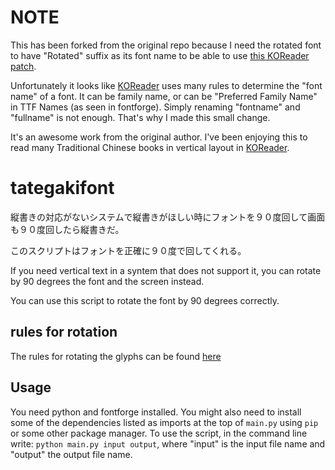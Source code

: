 # NOTE

This has been forked from the original repo because I need the rotated font to have "Rotated" suffix as its font name to be able to use [this KOReader patch](https://gist.github.com/starryalley/8501e0218d25c49b9c1aa537399b4185). 

Unfortunately it looks like [KOReader](https://koreader.rocks/) uses many rules to determine the "font name" of a font. It can be family name, or can be "Preferred Family Name" in TTF Names (as seen in fontforge). Simply renaming "fontname" and "fullname" is not enough. That's why I made this small change.

It's an awesome work from the original author. I've been enjoying this to read many Traditional Chinese books in vertical layout in [KOReader](https://koreader.rocks/).

# tategakifont

縦書きの対応がないシステムで縦書きがほしい時にフォントを９０度回して画面も９０度回したら縦書きだ。

このスクリプトはフォントを正確に９０度で回してくれる。

If you need vertical text in a syntem that does not support it, you can rotate by 90 degrees the font and the screen instead.

You can use this script to rotate the font by 90 degrees correctly.

## rules for rotation

The rules for rotating the glyphs can be found [here](https://www.unicode.org/reports/tr50/)

## Usage

You need python and fontforge installed.
You might also need to install some of the dependencies listed as imports at the top of `main.py` using `pip` or some other package manager.
To use the script, in the command line write: `python main.py input output`, where "input" is the input file name and "output" the output file name.

